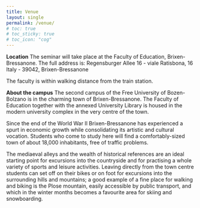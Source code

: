 ```yaml
---
title: Venue
layout: single
permalink: /venue/
# toc: true
# toc_sticky: true
# toc_icon: "cog"
---
```

**Location**
The seminar will take place at the Faculty of Education, Brixen-Bressanone. The full address is:
Regensburger Allee 16 - viale Ratisbona, 16
Italy - 39042, Brixen-Bressanone

The faculty is within walking distance from the train station.

**About the campus**
The second campus of the Free University of Bozen-Bolzano is in the charming town of Brixen-Bressanone. The Faculty of Education together with the annexed University Library is housed in the modern university complex in the very centre of the town.

Since the end of the World War II Brixen-Bressanone has experienced a spurt in economic growth while consolidating its artistic and cultural vocation. Students who come to study here will find a comfortably-sized town of about 18,000 inhabitants, free of traffic problems.

The mediaeval alleys and the wealth of historical references are an ideal starting point for excursions into the countryside and for practising a whole variety of sports and leisure activities. Leaving directly from the town centre students can set off on their bikes or on foot for excursions into the surrounding hills and mountains; a good example of a fine place for walking and biking is the Plose mountain, easily accessible by public transport, and which in the winter months becomes a favourite area for skiing and snowboarding.
